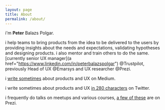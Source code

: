 ```yaml
---
layout: page
title: About
permalink: /about/
---
```


i'm **Peter** Balazs Polgar.

i help teams to bring products from the idea to be delivered to the users by providing insights about the needs and expectations, validating hypotheses and designing products. i also mentor and train others to do the same. [currently senior UX manager](a href="https://www.linkedin.com/in/peterbalazspolgar") @Trustpilot, previously Head of UX @Emarsys and UX researcher @Prezi.

i [write sometimes](https://medium.com/@polgarp) about products and UX on Medium.

i write sometimes about products and UX [in 280 characters](https://twitter.com/polgarp) on Twitter.

i frequently do talks on meetups and various courses, [a few of these](https://prezi.com/user/polgarp/prezis/) are on Prezi.
